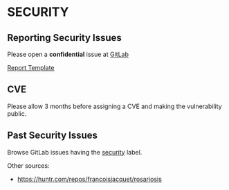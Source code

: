 # SECURITY

## Reporting Security Issues

Please open a **confidential** issue at [GitLab](https://gitlab.com/francoisjacquet/rosariosis/-/issues/new)

[Report Template](https://github.com/github/securitylab/blob/main/docs/report-template.md)

## CVE

Please allow 3 months before assigning a CVE and making the vulnerability public.

## Past Security Issues

Browse GitLab issues having the [security](https://gitlab.com/francoisjacquet/rosariosis/-/issues/?label_name%5B%5D=security&state=closed) label.

Other sources:
- https://huntr.com/repos/francoisjacquet/rosariosis
